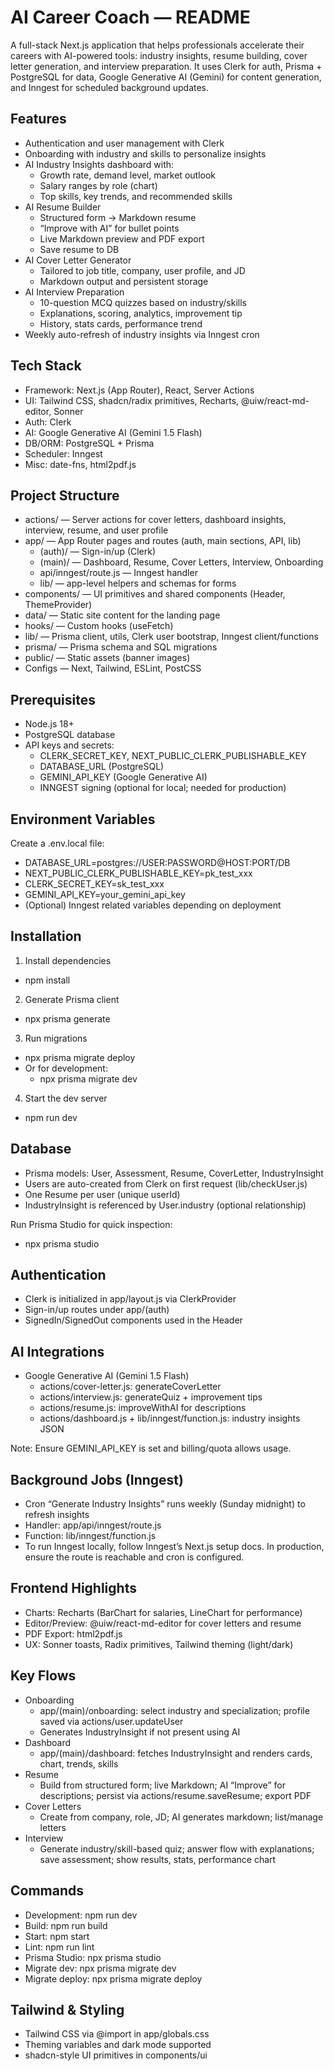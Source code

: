 # AI Career Coach — README

A full-stack Next.js application that helps professionals accelerate their careers with AI-powered tools: industry insights, resume building, cover letter generation, and interview preparation. It uses Clerk for auth, Prisma + PostgreSQL for data, Google Generative AI (Gemini) for content generation, and Inngest for scheduled background updates.

## Features

- Authentication and user management with Clerk
- Onboarding with industry and skills to personalize insights
- AI Industry Insights dashboard with:
    - Growth rate, demand level, market outlook
    - Salary ranges by role (chart)
    - Top skills, key trends, and recommended skills
- AI Resume Builder
    - Structured form → Markdown resume
    - “Improve with AI” for bullet points
    - Live Markdown preview and PDF export
    - Save resume to DB
- AI Cover Letter Generator
    - Tailored to job title, company, user profile, and JD
    - Markdown output and persistent storage
- AI Interview Preparation
    - 10-question MCQ quizzes based on industry/skills
    - Explanations, scoring, analytics, improvement tip
    - History, stats cards, performance trend
- Weekly auto-refresh of industry insights via Inngest cron

## Tech Stack

- Framework: Next.js (App Router), React, Server Actions
- UI: Tailwind CSS, shadcn/radix primitives, Recharts, @uiw/react-md-editor, Sonner
- Auth: Clerk
- AI: Google Generative AI (Gemini 1.5 Flash)
- DB/ORM: PostgreSQL + Prisma
- Scheduler: Inngest
- Misc: date-fns, html2pdf.js

## Project Structure

- actions/ — Server actions for cover letters, dashboard insights, interview, resume, and user profile
- app/ — App Router pages and routes (auth, main sections, API, lib)
    - (auth)/ — Sign-in/up (Clerk)
    - (main)/ — Dashboard, Resume, Cover Letters, Interview, Onboarding
    - api/inngest/route.js — Inngest handler
    - lib/ — app-level helpers and schemas for forms
- components/ — UI primitives and shared components (Header, ThemeProvider)
- data/ — Static site content for the landing page
- hooks/ — Custom hooks (useFetch)
- lib/ — Prisma client, utils, Clerk user bootstrap, Inngest client/functions
- prisma/ — Prisma schema and SQL migrations
- public/ — Static assets (banner images)
- Configs — Next, Tailwind, ESLint, PostCSS

## Prerequisites

- Node.js 18+
- PostgreSQL database
- API keys and secrets:
    - CLERK_SECRET_KEY, NEXT_PUBLIC_CLERK_PUBLISHABLE_KEY
    - DATABASE_URL (PostgreSQL)
    - GEMINI_API_KEY (Google Generative AI)
    - INNGEST signing (optional for local; needed for production)
 
## Environment Variables

Create a .env.local file:

- DATABASE_URL=postgres://USER:PASSWORD@HOST:PORT/DB
- NEXT_PUBLIC_CLERK_PUBLISHABLE_KEY=pk_test_xxx
- CLERK_SECRET_KEY=sk_test_xxx
- GEMINI_API_KEY=your_gemini_api_key
- (Optional) Inngest related variables depending on deployment


## Installation

1) Install dependencies

- npm install

2) Generate Prisma client

- npx prisma generate

3) Run migrations

- npx prisma migrate deploy
- Or for development:
    - npx prisma migrate dev

4) Start the dev server

- npm run dev

## Database

- Prisma models: User, Assessment, Resume, CoverLetter, IndustryInsight
- Users are auto-created from Clerk on first request (lib/checkUser.js)
- One Resume per user (unique userId)
- IndustryInsight is referenced by User.industry (optional relationship)

Run Prisma Studio for quick inspection:

- npx prisma studio


## Authentication

- Clerk is initialized in app/layout.js via ClerkProvider
- Sign-in/up routes under app/(auth)
- SignedIn/SignedOut components used in the Header

## AI Integrations

- Google Generative AI (Gemini 1.5 Flash)
    - actions/cover-letter.js: generateCoverLetter
    - actions/interview.js: generateQuiz + improvement tips
    - actions/resume.js: improveWithAI for descriptions
    - actions/dashboard.js + lib/inngest/function.js: industry insights JSON

Note: Ensure GEMINI_API_KEY is set and billing/quota allows usage.

## Background Jobs (Inngest)

- Cron “Generate Industry Insights” runs weekly (Sunday midnight) to refresh insights
- Handler: app/api/inngest/route.js
- Function: lib/inngest/function.js
- To run Inngest locally, follow Inngest’s Next.js setup docs. In production, ensure the route is reachable and cron is configured.

## Frontend Highlights

- Charts: Recharts (BarChart for salaries, LineChart for performance)
- Editor/Preview: @uiw/react-md-editor for cover letters and resume
- PDF Export: html2pdf.js
- UX: Sonner toasts, Radix primitives, Tailwind theming (light/dark)

## Key Flows

- Onboarding
    - app/(main)/onboarding: select industry and specialization; profile saved via actions/user.updateUser
    - Generates IndustryInsight if not present using AI
- Dashboard
    - app/(main)/dashboard: fetches IndustryInsight and renders cards, chart, trends, skills
- Resume
    - Build from structured form; live Markdown; AI “Improve” for descriptions; persist via actions/resume.saveResume; export PDF
- Cover Letters
    - Create from company, role, JD; AI generates markdown; list/manage letters
- Interview
    - Generate industry/skill-based quiz; answer flow with explanations; save assessment; show results, stats, performance chart
 
## Commands

- Development: npm run dev
- Build: npm run build
- Start: npm start
- Lint: npm run lint
- Prisma Studio: npx prisma studio
- Migrate dev: npx prisma migrate dev
- Migrate deploy: npx prisma migrate deploy


## Tailwind \& Styling

- Tailwind CSS via @import in app/globals.css
- Theming variables and dark mode supported
- shadcn-style UI primitives in components/ui
